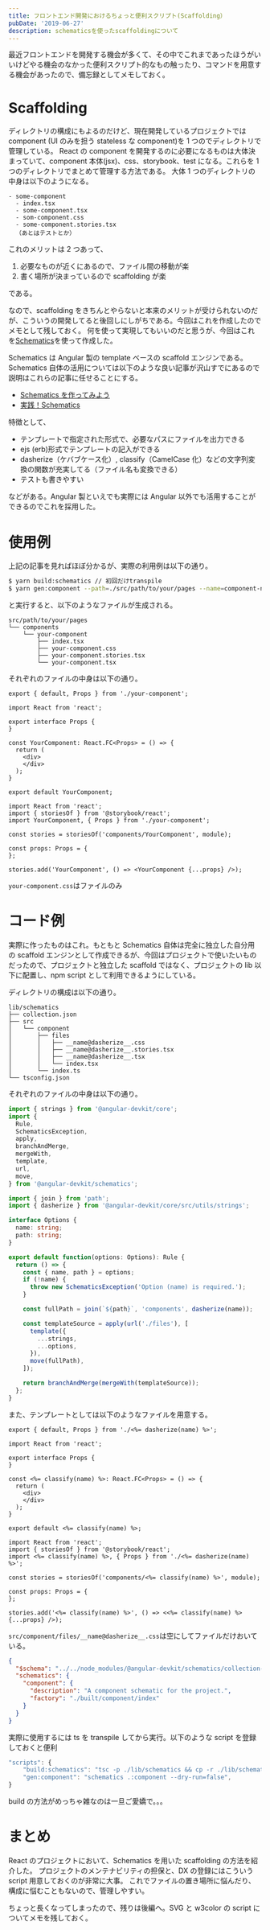 ```yaml
---
title: フロントエンド開発におけるちょっと便利スクリプト(Scaffolding）
pubDate: '2019-06-27'
description: schematicsを使ったscaffoldingについて
---
```


最近フロントエンドを開発する機会が多くて、その中でこれまであったほうがいいけどやる機会のなかった便利スクリプト的なもの触ったり、コマンドを用意する機会があったので、備忘録としてメモしておく。

# Scaffolding

ディレクトリの構成にもよるのだけど、現在開発しているプロジェクトでは component (UI のみを担う stateless な component)を 1 つのでディレクトリで管理している。
React の component を開発するのに必要になるものは大体決まっていて、component 本体(jsx)、css、storybook、test になる。これらを 1 つのディレクトリでまとめて管理する方法である。
大体 1 つのディレクトリの中身は以下のようになる。

```
- some-component
  - index.tsx
  - some-component.tsx
  - som-component.css
  - some-component.stories.tsx
  （あとはテストとか）
```

これのメリットは 2 つあって、

1. 必要なものが近くにあるので、ファイル間の移動が楽
2. 書く場所が決まっているので scaffolding が楽

である。

なので、scaffolding をきちんとやらないと本来のメリットが受けられないのだが、こういうの開発してると後回しにしがちである。今回はこれを作成したのでメモとして残しておく。
何を使って実現してもいいのだと思うが、今回はこれを[Schematics](https://angular.io/guide/schematics)を使って作成した。

Schematics は Angular 製の template ベースの scaffold エンジンである。 Schematics 自体の活用については以下のような良い記事が沢山すでにあるので説明はこれらの記事に任せることにする。

- [Schematics を作ってみよう](https://qiita.com/puku0x/items/462a038133e7233dfaed)
- [実践！Schematics](https://qiita.com/Quramy/items/a06d62132007807062df)

特徴として、

- テンプレートで指定された形式で、必要なパスにファイルを出力できる
- ejs (erb)形式でテンプレートの記入ができる
- dasherize（ケバブケース化）, classify（CamelCase 化）などの文字列変換の関数が充実してる（ファイル名も変換できる）
- テストも書きやすい

などがある。Angular 製といえでも実際には Angular 以外でも活用することができるのでこれを採用した。

# 使用例

上記の記事を見ればほぼ分かるが、実際の利用例は以下の通り。

```sh
$ yarn build:schematics // 初回だけtranspile
$ yarn gen:component --path=./src/path/to/your/pages --name=component-name
```

と実行すると、以下のようなファイルが生成される。

```
src/path/to/your/pages
└── components
    └── your-component
        ├── index.tsx
        ├── your-component.css
        ├── your-component.stories.tsx
        └── your-component.tsx
```

それぞれのファイルの中身は以下の通り。

```ts:title=index.tsx
export { default, Props } from './your-component';
```

```ts:title=your-component.tsx
import React from 'react';

export interface Props {
}

const YourComponent: React.FC<Props> = () => {
  return (
    <div>
    </div>
  );
}

export default YourComponent;
```

```ts:title=your-component.stories.tsx
import React from 'react';
import { storiesOf } from '@storybook/react';
import YourComponent, { Props } from './your-component';

const stories = storiesOf('components/YourComponent', module);

const props: Props = {
};

stories.add('YourComponent', () => <YourComponent {...props} />);
```

`your-component.css`はファイルのみ

# コード例

実際に作ったものはこれ。もともと Schematics 自体は完全に独立した自分用の scaffold エンジンとして作成できるが、今回はプロジェクトで使いたいものだったので、プロジェクトと独立した scaffold ではなく、プロジェクトの lib 以下に配置し、npm script として利用できるようにしている。

ディレクトリの構成は以下の通り。

```
lib/schematics
├── collection.json
├── src
│   └── component
│       ├── files
│       │   ├── __name@dasherize__.css
│       │   ├── __name@dasherize__.stories.tsx
│       │   ├── __name@dasherize__.tsx
│       │   └── index.tsx
│       └── index.ts
└── tsconfig.json
```

それぞれのファイルの中身は以下の通り。

```ts:title=src/component/index.ts
import { strings } from '@angular-devkit/core';
import {
  Rule,
  SchematicsException,
  apply,
  branchAndMerge,
  mergeWith,
  template,
  url,
  move,
} from '@angular-devkit/schematics';

import { join } from 'path';
import { dasherize } from '@angular-devkit/core/src/utils/strings';

interface Options {
  name: string;
  path: string;
}

export default function(options: Options): Rule {
  return () => {
    const { name, path } = options;
    if (!name) {
      throw new SchematicsException('Option (name) is required.');
    }

    const fullPath = join(`${path}`, 'components', dasherize(name));

    const templateSource = apply(url('./files'), [
      template({
        ...strings,
        ...options,
      }),
      move(fullPath),
    ]);

    return branchAndMerge(mergeWith(templateSource));
  };
}
```

また、テンプレートとしては以下のようなファイルを用意する。

```ts:title=src/component/files/index.tsx
export { default, Props } from './<%= dasherize(name) %>';
```

```ts:title=src/component/files/__name@dasherize__.tsx
import React from 'react';

export interface Props {
}

const <%= classify(name) %>: React.FC<Props> = () => {
  return (
    <div>
    </div>
  );
}

export default <%= classify(name) %>;
```

```ts:title=src/component/files/__name@dasherize__.stories.tsx
import React from 'react';
import { storiesOf } from '@storybook/react';
import <%= classify(name) %>, { Props } from './<%= dasherize(name) %>';

const stories = storiesOf('components/<%= classify(name) %>', module);

const props: Props = {
};

stories.add('<%= classify(name) %>', () => <<%= classify(name) %> {...props} />);
```

`src/component/files/__name@dasherize__.css`は空にしてファイルだけおいている。

```js:title=collection.json
{
  "$schema": "../../node_modules/@angular-devkit/schematics/collection-schema.json",
  "schematics": {
    "component": {
      "description": "A component schematic for the project.",
      "factory": "./built/component/index"
    }
  }
}
```

実際に使用するには ts を transpile してから実行。以下のような script を登録しておくと便利

```js
"scripts": {
    "build:schematics": "tsc -p ./lib/schematics && cp -r ./lib/schematics/src/component/files ./lib/schematics/built/component",
    "gen:component": "schematics .:component --dry-run=false",
}
```

build の方法がめっちゃ雑なのは一旦ご愛嬌で。。。

# まとめ

React のプロジェクトにおいて、Schematics を用いた scaffolding の方法を紹介した。
プロジェクトのメンテナビリティの担保と、DX の登録にはこういう script 用意しておくのが非常に大事。
これでファイルの置き場所に悩んだり、構成に悩むこともないので、管理しやすい。

ちょっと長くなってしまったので、残りは後編へ。SVG と w3color の script についてメモを残しておく。
